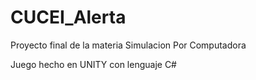 # CUCEI_Alerta
Proyecto final de la materia Simulacion Por Computadora

Juego hecho en UNITY con lenguaje C#
